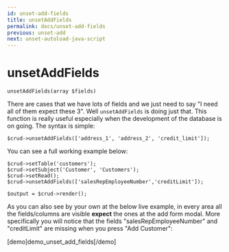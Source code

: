 ```yaml
---
id: unset-add-fields
title: unsetAddFields
permalink: docs/unset-add-fields
previous: unset-add
next: unset-autoload-java-script
---
```


# unsetAddFields

<pre><code class="language-php">unsetAddFields(array $fields)</code></pre>
There are cases that we have lots of fields and we just need to say "I need all of them expect these 3". Well <code>unsetAddFields</code> is doing just that. This function is really useful especially when the development of the database is on going. The syntax is simple:

<pre><code class="language-php">$crud->unsetAddFields(['address_1', 'address_2', 'credit_limit']);</code></pre>

You can see a full working example below:

<pre><code class="language-php">$crud->setTable('customers');
$crud->setSubject('Customer', 'Customers');
$crud->setRead();
$crud->unsetAddFields(['salesRepEmployeeNumber','creditLimit']);

$output = $crud->render();</code></pre>

As you can also see by your own at the below live example, in every area all the fields/columns are visible <strong>expect</strong> the ones at the add form modal. More specifically you will notice that the fields "salesRepEmployeeNumber" and "creditLimit" are missing when you press "Add Customer":

[demo]demo_unset_add_fields[/demo]